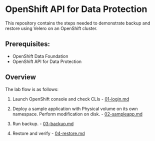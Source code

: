 # OpenShift API for Data Protection 


This repository contains the steps needed to demonstrate backup and restore using Velero on an OpenShift cluster.

## Prerequisites:

- OpenShift Data Foundation 
- OpenShift API for Data Protection

## Overview

The lab flow is as follows:

1. Launch OpenShift console and check CLIs - [01-login.md](01-login) 

2. Deploy a sample application with Physical volume on its own namespace. Perform modification on disk. - [02-sampleapp.md](02-sampleapp)

3. Run backup. - [03-backup.md](03-backup)

4. Restore and verify - [04-restore.md](04-restore)



